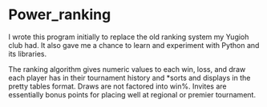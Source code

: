 # Power_ranking
I wrote this program initially to replace the old ranking system my Yugioh club had. It also gave me a chance to learn and experiment with Python and its libraries.

The ranking algorithm gives numeric values to each win, loss, and draw each player has in their tournament history and *sorts and displays in the pretty tables format. Draws are not factored into win%. Invites are essentially bonus points for placing well at regional or premier tournament.
